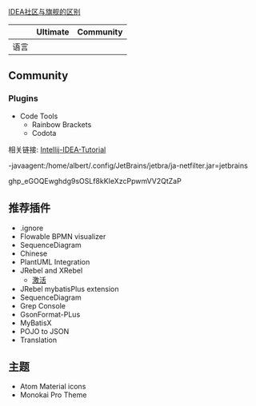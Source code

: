 
[IDEA社区与旗舰的区别](https://www.jetbrains.com.cn/products/compare/?product=idea&product=idea-ce)

|     |  Ultimate   |  Community   |
| --- | --- | --- |
| 语言    |     |     |

## Community

### Plugins

- Code Tools
	- Rainbow Brackets
	- Codota


相关链接:
[Intellij-IDEA-Tutorial](https://cdk8s.gitbook.io/github/)

-javaagent:/home/albert/.config/JetBrains/jetbra/ja-netfilter.jar=jetbrains

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

## 推荐插件

- .ignore
- Flowable BPMN visualizer
- SequenceDiagram
- Chinese
- PlantUML Integration
- JRebel and XRebel
	- [激活](https://jrebel.qekang.com/)
- JRebel mybatisPlus extension
- SequenceDiagram
- Grep Console
- GsonFormat-PLus
- MyBatisX
- POJO to JSON
- Translation

## 主题

- Atom Material icons
- Monokai Pro Theme
